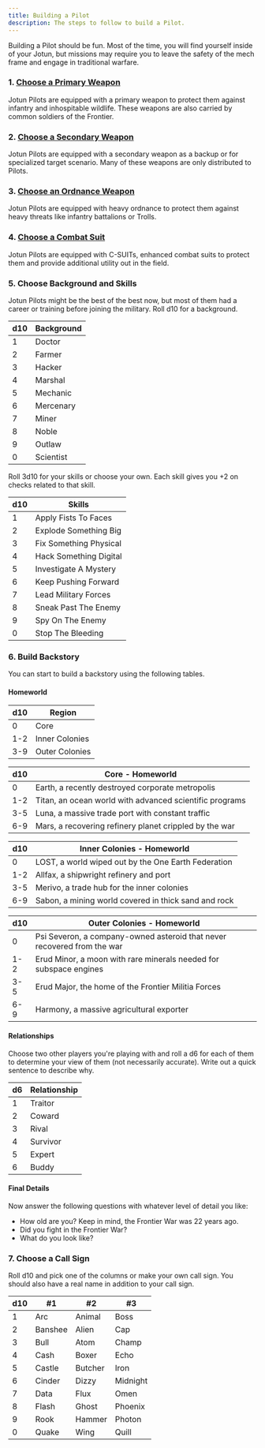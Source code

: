 ```yaml
---
title: Building a Pilot
description: The steps to follow to build a Pilot.
---
```


Building a Pilot should be fun. Most of the time, you will find yourself inside of your Jotun, but missions may require you to leave the safety of the mech frame and engage in traditional warfare.

### 1. [Choose a Primary Weapon](/building-a-pilot/primary-weapons/)

Jotun Pilots are equipped with a primary weapon to protect them against infantry and inhospitable wildlife. These weapons are also carried by common soldiers of the Frontier.

### 2. [Choose a Secondary Weapon](/building-a-pilot/secondary-weapons/)

Jotun Pilots are equipped with a secondary weapon as a backup or for specialized target scenario. Many of these weapons are only distributed to Pilots.

### 3. [Choose an Ordnance Weapon](/building-a-pilot/ordnance-weapons/)

Jotun Pilots are equipped with heavy ordnance to protect them against heavy threats like infantry battalions or Trolls.

### 4. [Choose a Combat Suit](/building-a-pilot/combat-suits/)

Jotun Pilots are equipped with C-SUITs, enhanced combat suits to protect them and provide additional utility out in the field.

### 5. Choose Background and Skills

Jotun Pilots might be the best of the best now, but most of them had a career or training before joining the military. Roll d10 for a background.

| d10 | Background |
| --- | ---------- |
| 1   | Doctor     |
| 2   | Farmer     |
| 3   | Hacker     |
| 4   | Marshal    |
| 5   | Mechanic   |
| 6   | Mercenary  |
| 7   | Miner      |
| 8   | Noble      |
| 9   | Outlaw     |
| 0   | Scientist  |

Roll 3d10 for your skills or choose your own. Each skill gives you +2 on checks related to that skill.

| d10 | Skills                 |
| --- | ---------------------- |
| 1   | Apply Fists To Faces   |
| 2   | Explode Something Big  |
| 3   | Fix Something Physical |
| 4   | Hack Something Digital |
| 5   | Investigate A Mystery  |
| 6   | Keep Pushing Forward   |
| 7   | Lead Military Forces   |
| 8   | Sneak Past The Enemy   |
| 9   | Spy On The Enemy       |
| 0   | Stop The Bleeding      |

### 6. Build Backstory

You can start to build a backstory using the following tables.

#### Homeworld

| d10 | Region         |
| --- | -------------- |
| 0   | Core           |
| 1-2 | Inner Colonies |
| 3-9 | Outer Colonies |

| d10 | Core - Homeworld                                        |
| --- | ------------------------------------------------------- |
| 0   | Earth, a recently destroyed corporate metropolis        |
| 1-2 | Titan, an ocean world with advanced scientific programs |
| 3-5 | Luna, a massive trade port with constant traffic        |
| 6-9 | Mars, a recovering refinery planet crippled by the war  |

| d10 | Inner Colonies - Homeworld                           |
| --- | ---------------------------------------------------- |
| 0   | LOST, a world wiped out by the One Earth Federation  |
| 1-2 | Allfax, a shipwright refinery and port               |
| 3-5 | Merivo, a trade hub for the inner colonies           |
| 6-9 | Sabon, a mining world covered in thick sand and rock |

| d10 | Outer Colonies - Homeworld                                              |
| --- | ----------------------------------------------------------------------- |
| 0   | Psi Severon, a company-owned asteroid that never recovered from the war |
| 1-2 | Erud Minor, a moon with rare minerals needed for subspace engines       |
| 3-5 | Erud Major, the home of the Frontier Militia Forces                     |
| 6-9 | Harmony, a massive agricultural exporter                                |

#### Relationships

Choose two other players you're playing with and roll a d6 for each of them to determine your view of them (not necessarily accurate). Write out a quick sentence to describe why.

| d6  | Relationship |
| --- | ------------ |
| 1   | Traitor      |
| 2   | Coward       |
| 3   | Rival        |
| 4   | Survivor     |
| 5   | Expert       |
| 6   | Buddy        |

#### Final Details

Now answer the following questions with whatever level of detail you like:

- How old are you? Keep in mind, the Frontier War was 22 years ago.
- Did you fight in the Frontier War?
- What do you look like?

### 7. Choose a Call Sign

Roll d10 and pick one of the columns or make your own call sign. You should also have a real name in addition to your call sign.

| d10 | #1      | #2      | #3       |
| --- | ------- | ------- | -------- |
| 1   | Arc     | Animal  | Boss     |
| 2   | Banshee | Alien   | Cap      |
| 3   | Bull    | Atom    | Champ    |
| 4   | Cash    | Boxer   | Echo     |
| 5   | Castle  | Butcher | Iron     |
| 6   | Cinder  | Dizzy   | Midnight |
| 7   | Data    | Flux    | Omen     |
| 8   | Flash   | Ghost   | Phoenix  |
| 9   | Rook    | Hammer  | Photon   |
| 0   | Quake   | Wing    | Quill    |
